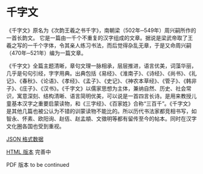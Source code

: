 千字文
=====

《千字文》原名为《次韵王羲之书千字》，南朝梁（502年─549年）周兴嗣所作的一首长韵文。 它是一篇由一千个不重复的汉字组成的文章。据说是梁武帝取了王羲之写的一千个字体，令其亲人练习书法，而后觉得杂乱无章，于是又命周兴嗣（470年─521年）编为一篇文章。

《千字文》全篇主题清晰，章句文理一脉相承，层层推进，语言优美，词藻华丽，几乎是句句引经，字字用典。出典包括《易经》、《淮南子》、《诗经》、《尚书》、《礼记》、《春秋》、《论语》、《孝经》、《孟子》、《史记》、《神农本草经》、《管子》、《韩非子》、《庄子》、《汉书》。《千字文》以儒家思想为主体，兼纳自然、历史、社会常识，寓意深刻、结构清晰、语言简明优美，可以说是一首四言长诗。是用来教授儿童基本汉字之重要启蒙读物，和《三字经》、《百家姓》合称“三百千”。《千字文》是其他几篇也被公认为不错的训蒙读物不能比的。所以历代书法家都竞相书写，如智永、怀素、欧阳询、赵佶、赵孟頫、文徵明等都有留传至今的帖本。同时在汉字文化圈各国也受到重视。

[JSON 格式数据](https://raw.githubusercontent.com/zhengkai/qianziwen/master/text.json)

[HTML 版本](https://zhengkai.github.io/qianziwen/) 完善中

PDF 版本 to be continued
